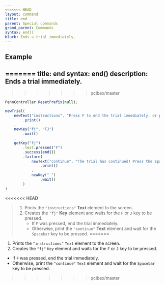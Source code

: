 ```yaml
---
<<<<<<< HEAD
layout: command
title: end
parent: Special commands
grand_parent: Commands
syntax: end()
blurb: Ends a trial immediately.
---
```


## Example

=======
title: end
syntax: end()
description: Ends a trial immediately.
---

>>>>>>> pcibex/master
```javascript
PennController.ResetPrefix(null);

newTrial(
    newText("instructions", "Press F to end the trial immediately, or press J to continue.")
    	.print()
    ,
    newKey("fj", "FJ")
        .wait()
    ,
    getKey("fj")
        .test.pressed("F")
        .success(end())
        .failure(
            newText("continue", "The trial has continued! Press the spacebar to finish.")
                .print()
            ,
            newKey(" ")
                .wait()
        )
)
```

<<<<<<< HEAD
> 1. Prints the `"instructions"` **Text** element to the screen.
> 2. Creates the `"fj"` **Key** element and waits for the `F` or `J` key to be pressed.
>    + If `F` was pressed, end the trial immediately.
>    + Otherwise, print the `"continue"` **Text** element and wait for the `Spacebar` key to be pressed.
=======
1. Prints the `"instructions"` `Text` element to the screen.
2. Creates the `"fj"` `Key` element and waits for the `F` or `J` key to be pressed.
  + If `F` was pressed, end the trial immediately.
  + Otherwise, print the `"continue"` `Text` element and wait for the `Spacebar` key to be pressed.
>>>>>>> pcibex/master
